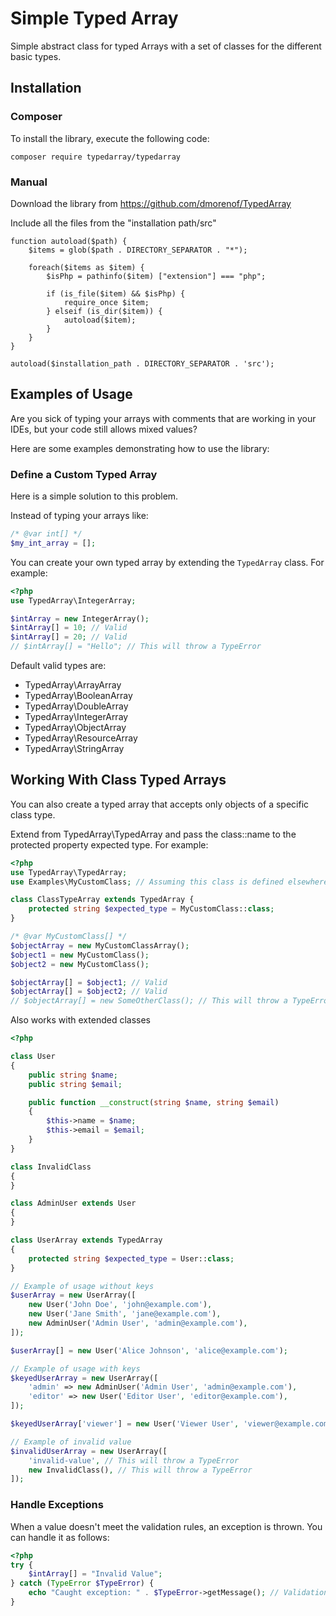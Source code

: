 # Simple Typed Array

Simple abstract class for typed Arrays with a set of classes for the different basic types.

## Installation

### Composer

To install the library, execute the following code:

    composer require typedarray/typedarray

### Manual

Download the library from https://github.com/dmorenof/TypedArray

Include all the files from the "installation path/src"

    function autoload($path) {
        $items = glob($path . DIRECTORY_SEPARATOR . "*");
    
        foreach($items as $item) {
            $isPhp = pathinfo($item) ["extension"] === "php";

            if (is_file($item) && $isPhp) {
                require_once $item;
            } elseif (is_dir($item)) {
                autoload($item);
            }
        }
    }
    
    autoload($installation_path . DIRECTORY_SEPARATOR . 'src');

## Examples of Usage
Are you sick of typing your arrays with comments that are working in your IDEs, but your code still allows mixed values?

Here are some examples demonstrating how to use the library:

### Define a Custom Typed Array

Here is a simple solution to this problem.

Instead of typing your arrays like:

```php
/* @var int[] */
$my_int_array = [];
```

You can create your own typed array by extending the `TypedArray` class. For example:

```php
<?php
use TypedArray\IntegerArray;

$intArray = new IntegerArray();
$intArray[] = 10; // Valid
$intArray[] = 20; // Valid
// $intArray[] = "Hello"; // This will throw a TypeError
```

Default valid types are:
- TypedArray\ArrayArray 
- TypedArray\BooleanArray
- TypedArray\DoubleArray
- TypedArray\IntegerArray
- TypedArray\ObjectArray
- TypedArray\ResourceArray
- TypedArray\StringArray

## Working With Class Typed Arrays

You can also create a typed array that accepts only objects of a specific class type.

Extend from TypedArray\TypedArray and pass the class::name to the protected property expected type. For example:

```php
<?php
use TypedArray\TypedArray;
use Examples\MyCustomClass; // Assuming this class is defined elsewhere in your project

class ClassTypeArray extends TypedArray {
    protected string $expected_type = MyCustomClass::class;
}

/* @var MyCustomClass[] */
$objectArray = new MyCustomClassArray();
$object1 = new MyCustomClass();
$object2 = new MyCustomClass();

$objectArray[] = $object1; // Valid
$objectArray[] = $object2; // Valid
// $objectArray[] = new SomeOtherClass(); // This will throw a TypeError
```

Also works with extended classes
```php
<?php

class User
{
    public string $name;
    public string $email;

    public function __construct(string $name, string $email)
    {
        $this->name = $name;
        $this->email = $email;
    }
}

class InvalidClass
{
}

class AdminUser extends User
{
}

class UserArray extends TypedArray
{
    protected string $expected_type = User::class;
}

// Example of usage without keys
$userArray = new UserArray([
    new User('John Doe', 'john@example.com'),
    new User('Jane Smith', 'jane@example.com'),
    new AdminUser('Admin User', 'admin@example.com'),
]);

$userArray[] = new User('Alice Johnson', 'alice@example.com');

// Example of usage with keys
$keyedUserArray = new UserArray([
    'admin' => new AdminUser('Admin User', 'admin@example.com'),
    'editor' => new User('Editor User', 'editor@example.com'),
]);

$keyedUserArray['viewer'] = new User('Viewer User', 'viewer@example.com');

// Example of invalid value
$invalidUserArray = new UserArray([
    'invalid-value', // This will throw a TypeError
    new InvalidClass(), // This will throw a TypeError 
]);
```

### Handle Exceptions

When a value doesn't meet the validation rules, an exception is thrown. You can handle it as follows:

```php
<?php
try {
    $intArray[] = "Invalid Value";
} catch (TypeError $TypeError) {
    echo "Caught exception: " . $TypeError->getMessage(); // Validation error message
}
```